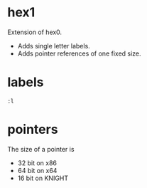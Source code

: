 # hex1

Extension of hex0.

* Adds single letter labels.
* Adds pointer references of one fixed size.

# labels

```
:l
```

# pointers

The size of a pointer is
* 32 bit on x86
* 64 bit on x64
* 16 bit on KNIGHT
